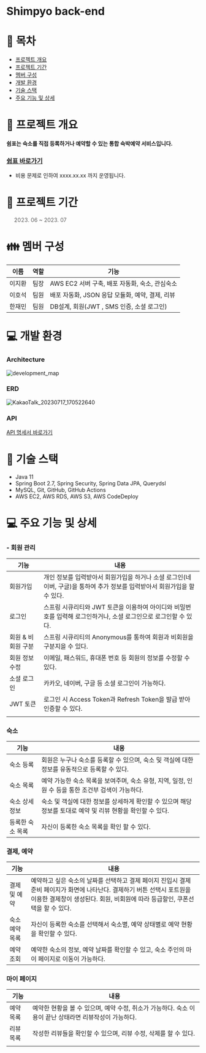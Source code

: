 # Shimpyo back-end
# 📑 목차

- [프로젝트 개요](#-프로젝트-개요)
- [프로젝트 기간](#-프로젝트-기간)
- [멤버 구성](#-멤버-구성)
- [개발 환경](#-개발-환경)
- [기술 스택](#-기술-스택)
- [주요 기능 및 상세](#-주요-기능-및-상세)

# 👋 프로젝트 개요
#### 쉼표는 숙소를 직접 등록하거나 예약할 수 있는 통합 숙박예약 서비스입니다.
### [쉼표 바로가기](http://shimpyo.o-r.kr/)
* 비용 문제로 인하여 xxxx.xx.xx 까지 운영됩니다.

# 📅 프로젝트 기간
> 2023. 06 ~ 2023. 07

# 👪 멤버 구성
| 이름  | 역할 | 기능                              |
|-----|----|---------------------------------|
| 이지환 | 팀장 | AWS EC2 서버 구축, 배포 자동화, 숙소, 관심숙소 |
| 이호석 | 팀원 | 배포 자동화, JSON 응답 모듈화, 예약, 결제, 리뷰 |
| 한재민 | 팀원 | DB설계, 회원(JWT , SMS 인증, 소셜 로그인)  |

# 💻 개발 환경
### Architecture
![development_map](https://github.com/Project-Shimpyo/backend/assets/119032680/89dc4c0b-9515-43ee-9250-b0a2c1c2c77c)
### ERD
![KakaoTalk_20230717_170522640](https://github.com/Project-Shimpyo/backend/assets/47111722/610b6480-d23d-496b-9564-8a1a0d3ab376)
### API
[API 명세서 바로가기](https://docs.google.com/spreadsheets/d/1lcUy45KENA28HkA6w2CRJwkndWbBS591vnjQbwSXX9s/edit?usp=sharing)

# 🔧 기술 스택
- Java 11
- Spring Boot 2.7, Spring Security, Spring Data JPA, Querydsl
- MySQL, Git, GitHub, GitHub Actions
- AWS EC2, AWS RDS, AWS S3, AWS CodeDeploy

# 💻 주요 기능 및 상세
### - 회원 관리

| 기능   | 내용                                                                     |
|------|------------------------------------------------------------------------|
| 회원가입 | 개인 정보를 입력받아서 회원가입을 하거나 소셜 로그인(네이버, 구글)을 통하여 추가 정보를 입력받아서 회원가입을 할 수 있다. |
| 로그인  | 스프링 시큐리티와 JWT 토큰을 이용하여 아이디와 비밀번호를 입력해 로그인하거나, 소셜 로그인으로 로그인할 수 있다.      |
| 회원 & 비회원 구분  | 스프링 시큐리티의 Anonymous를 통하여 회원과 비회원을 구분지을 수 있다.     |
| 회원 정보 수정  | 이메일, 패스워드, 휴대폰 번호 등 회원의 정보를 수정할 수 있다.      |
| 소셜 로그인  | 카카오, 네이버, 구글 등 소셜 로그인이 가능하다.   |
| JWT 토큰  | 로그인 시 Access Token과 Refresh Token을 발급 받아 인증할 수 있다.      |
|      |                                                                        | 

### 숙소

| 기능        | 내용                                                              |
|-----------|-----------------------------------------------------------------|
| 숙소 등록     | 회원은 누구나 숙소를 등록할 수 있으며, 숙소 및 객실에 대한 정보를 유동적으로 등록할 수 있다.          |
| 숙소 목록     | 예약 가능한 숙소 목록을 보여주며, 숙소 유형, 지역, 일정, 인원 수 등을 통한 조건부 검색이 가능하다.     |
| 숙소 상세 정보  | 숙소 및 객실에 대한 정보를 상세하게 확인할 수 있으며 해당 정보를 토대로 예약 및 리뷰 현황을 확인할 수 있다. |
| 등록한 숙소 목록 | 자신이 등록한 숙소 목록을 확인 할 수 있다.                                       |

### 결제, 예약

| 기능    | 내용                                                                                                                   |
|-------|----------------------------------------------------------------------------------------------------------------------|
| 결제 및 예약 | 예약하고 싶은 숙소의 날짜를 선택하고 결제 페이지 진입시 결제 준비 페이지가 화면에 나타난다. 결제하기 버튼 선택시 포트원을 이용한 결제창이 생성된다. 회원, 비회원에 따라 등급할인, 쿠폰선택을 할 수 있다. |
| 숙소 예약 목록 | 자신이 등록한 숙소를 선택해서 숙소별, 예약 상태별로 예약 현황을 확인할 수 있다.                                                                       |
| 예약 조회 | 예약한 숙소의 정보, 예약 날짜를 확인할 수 있고, 숙소 주인의 마이 페이지로 이동이 가능하다.                                                                |

### 마이 페이지

| 기능    | 내용                                                           |
|-------|--------------------------------------------------------------|
| 예약 목록 | 예약한 현황을 볼 수 있으며, 예약 수정, 취소가 가능하다. 숙소 이용이 끝난 상태라면 리뷰작성이 가능하다. |
| 리뷰 목록 | 작성한 리뷰들을 확인할 수 있으며, 리뷰 수정, 삭제를 할 수 있다.                       |
|  |                                               |
